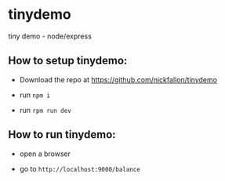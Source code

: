 # tinydemo

tiny demo - node/express

## How to setup tinydemo:

- Download the repo at https://github.com/nickfallon/tinydemo

- run `npm i`

- run `rpm run dev`


## How to run tinydemo:

- open a browser

- go to `http://localhost:9000/balance`

